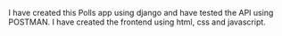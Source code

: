 I have created this Polls app using django and have tested the API using POSTMAN. I have created the frontend using html, css and javascript.
